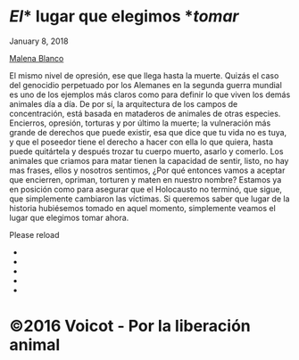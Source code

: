 ***El**** ****lugar**** ****que**** ****elegimos**** ****tomar***
=================================================================

January 8, 2018

[Malena Blanco](https://www.voicot.com/blog/author/Malena-Blanco)

El mismo nivel de opresión, ese que llega hasta la muerte. Quizás el
caso del genocidio perpetuado por los Alemanes en la segunda guerra
mundial es uno de los ejemplos más claros como para definir lo que viven
los demás animales día a día. De por sí, la arquitectura de los campos
de concentración, está basada en mataderos de animales de otras
especies. Encierros, opresión, torturas y por último la muerte; la
vulneración más grande de derechos que puede existir, esa que dice que
tu vida no es tuya, y que el poseedor tiene el derecho a hacer con ella
lo que quiera, hasta puede quitártela y después trozar tu cuerpo muerto,
asarlo y comerlo. Los animales que criamos para matar tienen la
capacidad de sentir, listo, no hay mas frases, ellos y nosotros
sentimos, ¿Por qué entonces vamos a aceptar que encierren, opriman,
torturen y maten en nuestro nombre? Estamos ya en posición como para
asegurar que el Holocausto no terminó, que sigue, que simplemente
cambiaron las víctimas. Si queremos saber que lugar de la historia
hubiésemos tomado en aquel momento, simplemente veamos el lugar que
elegimos tomar ahora.

Please reload

-   [](http://facebook.com/somosvoicot)
-   [](http://instagram.com/voicot)
-   [](http://twitter.com/somosvoicot)
-   [](http://vimeo.com/voicot)
-   [](https://www.youtube.com/channel/UC5FSPU9Ex0JyQwuLTnHI2Tg)

©2016 Voicot - Por la liberación animal
=======================================
